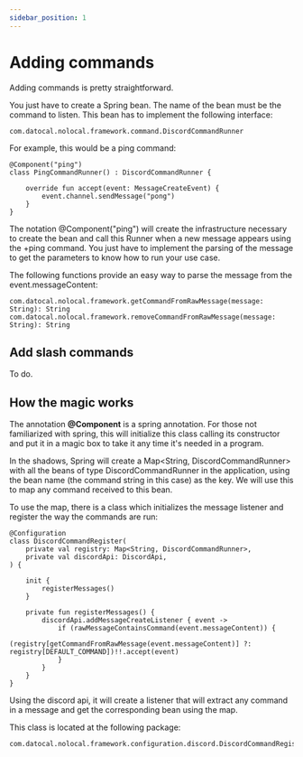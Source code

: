 ```yaml
---
sidebar_position: 1
---
```


# Adding commands

Adding commands is pretty straightforward.

You just have to create a Spring bean. The name of the bean must be the command to listen.
This bean has to implement the following interface:

    com.datocal.nolocal.framework.command.DiscordCommandRunner

For example, this would be a ping command:
    
    @Component("ping")
    class PingCommandRunner() : DiscordCommandRunner {

        override fun accept(event: MessageCreateEvent) {
            event.channel.sendMessage("pong")
        }
    }
    
The notation @Component("ping") will create the infrastructure necessary to create the bean and call this Runner when a 
new message appears using the +ping command. You just have to implement the parsing of the message to get the parameters
to know how to run your use case.

The following functions provide an easy way to parse the message from the event.messageContent:

    com.datocal.nolocal.framework.getCommandFromRawMessage(message: String): String
    com.datocal.nolocal.framework.removeCommandFromRawMessage(message: String): String

## Add slash commands
To do.

## How the magic works

The annotation **@Component** is a spring annotation. For those not familiarized with spring, this will initialize this class
calling its constructor and put it in a magic box to take it any time it's needed in a program.

In the shadows, Spring will create a Map<String, DiscordCommandRunner> with all the beans of type DiscordCommandRunner 
in the application, using the bean name (the command string in this case) as the key. We will use this to map any 
command received to this bean.

To use the map, there is a class which initializes the message listener and register 
the way the commands are run:


    @Configuration
    class DiscordCommandRegister(
        private val registry: Map<String, DiscordCommandRunner>,
        private val discordApi: DiscordApi,
    ) {
    
        init {
            registerMessages()
        }
    
        private fun registerMessages() {
            discordApi.addMessageCreateListener { event ->
                if (rawMessageContainsCommand(event.messageContent)) {
                    (registry[getCommandFromRawMessage(event.messageContent)] ?: registry[DEFAULT_COMMAND])!!.accept(event)
                }
            }
        }
    }

Using the discord api, it will create a listener that will extract any command in a message and get the corresponding 
bean using the map.

This class is located at the following package:
    
    com.datocal.nolocal.framework.configuration.discord.DiscordCommandRegister